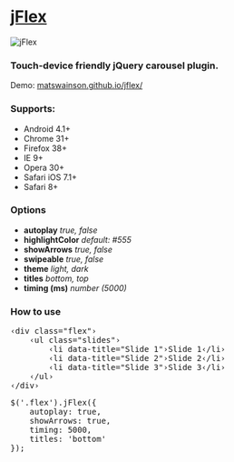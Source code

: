 # [jFlex](http://matswainson.github.io/jflex/)
![jFlex](http://matswainson.com/github/jflex.png)
### Touch-device friendly jQuery carousel plugin.

Demo: [matswainson.github.io/jflex/](http://matswainson.github.io/jflex/)

### Supports:

- Android 4.1+
- Chrome 31+
- Firefox 38+
- IE 9+
- Opera 30+
- Safari iOS 7.1+
- Safari 8+

### Options

* __autoplay__ _true, false_
* __highlightColor__ _default: #555_
* __showArrows__ _true, false_
* __swipeable__ _true, false_
* __theme__ _light, dark_
* __titles__ _bottom, top_
* __timing (ms)__ _number (5000)_

### How to use

<pre>&lsaquo;div class="flex"&rsaquo;  
	&lsaquo;ul class="slides"&rsaquo;  
		&lsaquo;li data-title="Slide 1"&rsaquo;Slide 1&lsaquo;/li&rsaquo;  
		&lsaquo;li data-title="Slide 2"&rsaquo;Slide 2&lsaquo;/li&rsaquo;
		&lsaquo;li data-title="Slide 3"&rsaquo;Slide 3&lsaquo;/li&rsaquo;  
	&lsaquo;/ul&rsaquo;  
&lsaquo;/div&rsaquo;</pre>

<pre>$('.flex').jFlex({
	autoplay: true,
	showArrows: true,
	timing: 5000,
	titles: 'bottom'
});</pre>